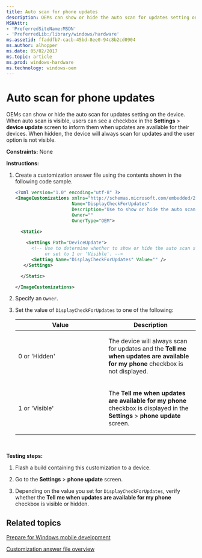 ```yaml
---
title: Auto scan for phone updates
description: OEMs can show or hide the auto scan for updates setting on the device.
MSHAttr:
- 'PreferredSiteName:MSDN'
- 'PreferredLib:/library/windows/hardware'
ms.assetid: ffaddfb7-cacb-45bd-8ee0-94c8b2cd0904
ms.author: alhopper
ms.date: 05/02/2017
ms.topic: article
ms.prod: windows-hardware
ms.technology: windows-oem
---
```


# Auto scan for phone updates


OEMs can show or hide the auto scan for updates setting on the device. When auto scan is visible, users can see a checkbox in the **Settings** &gt; **device update** screen to inform them when updates are available for their devices. When hidden, the device will always scan for updates and the user option is not visible.

<a href="" id="constraints---none"></a>**Constraints:** None  

<a href="" id="instructions-"></a>**Instructions:**  
1.  Create a customization answer file using the contents shown in the following code sample.

    ```XML
    <?xml version="1.0" encoding="utf-8" ?>  
    <ImageCustomizations xmlns="http://schemas.microsoft.com/embedded/2004/10/ImageUpdate"  
                         Name="DisplayCheckForUpdates"  
                         Description="Use to show or hide the auto scan setting in the Settings > Phone Update screen."  
                         Owner=""  
                         OwnerType="OEM"> 
      
      <Static>  

        <Settings Path="DeviceUpdate">  
          <!-- Use to determine whether to show or hide the auto scan settings for device updates. Set the value to 0 or 'Hidden', 
               or set to 1 or 'Visible'. -->
          <Setting Name="DisplayCheckForUpdates" Value="" />    
       </Settings>  

      </Static>

    </ImageCustomizations>
    ```

2.  Specify an `Owner`.

3.  Set the value of `DisplayCheckForUpdates` to one of the following:

    <table>
    <colgroup>
    <col width="50%" />
    <col width="50%" />
    </colgroup>
    <thead>
    <tr class="header">
    <th>Value</th>
    <th>Description</th>
    </tr>
    </thead>
    <tbody>
    <tr class="odd">
    <td><p>0 or 'Hidden'</p></td>
    <td><p>The device will always scan for updates and the <strong>Tell me when updates are available for my phone</strong> checkbox is not displayed.</p></td>
    </tr>
    <tr class="even">
    <td><p>1 or 'Visible'</p></td>
    <td><p>The <strong>Tell me when updates are available for my phone</strong> checkbox is displayed in the <strong>Settings</strong> &gt; <strong>phone update</strong> screen.</p></td>
    </tr>
    </tbody>
    </table>

     

<a href="" id="testing-steps-"></a>**Testing steps:**  
1.  Flash a build containing this customization to a device.

2.  Go to the **Settings** &gt; **phone update** screen.

3.  Depending on the value you set for `DisplayCheckForUpdates`, verify whether the **Tell me when updates are available for my phone** checkbox is visible or hidden.

## Related topics

[Prepare for Windows mobile development](https://docs.microsoft.com/en-us/windows-hardware/manufacture/mobile/preparing-for-windows-mobile-development)

[Customization answer file overview](https://docs.microsoft.com/en-us/windows-hardware/customize/mobile/mcsf/customization-answer-file)